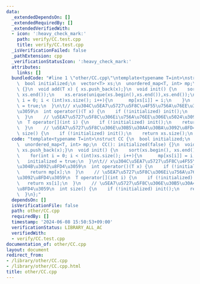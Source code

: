 ```yaml
---
data:
  _extendedDependsOn: []
  _extendedRequiredBy: []
  _extendedVerifiedWith:
  - icon: ':heavy_check_mark:'
    path: verify/CC.test.cpp
    title: verify/CC.test.cpp
  _isVerificationFailed: false
  _pathExtension: cpp
  _verificationStatusIcon: ':heavy_check_mark:'
  attributes:
    links: []
  bundledCode: "#line 1 \"other/CC.cpp\"\ntemplate<typename T=int>\nstruct CC {\n\
    \  bool initialized;\n  vector<T> xs;\n  unordered_map<T, int> mp;\n  CC(): initialized(false)\
    \ {}\n  void add(T x) { xs.push_back(x);}\n  void init() {\n    sort(xs.begin(),\
    \ xs.end());\n    xs.erase(unique(xs.begin(),xs.end()),xs.end());\n    for(int\
    \ i = 0; i < (int)xs.size(); i++){\n      mp[xs[i]] = i;\n    }\n    initialized\
    \ = true;\n  }\n\t// x\u304C\u5EA7\u5727\u5F8C\u4F55\u756A\u76EE\u304B\u3092\u8FD4\
    \u3059\n  int operator()(T x) {\n    if (!initialized) init();\n    return mp[x];\n\
    \  }\n    // \u5EA7\u5727\u5F8C\u306Ei\u756A\u76EE\u306E\u5024\u3092\u8FD4\u3059\
    \n  T operator[](int i) {\n    if (!initialized) init();\n    return xs[i];\n\
    \  }\n    // \u5EA7\u5727\u5F8C\u306E\u30B5\u30A4\u30BA\u3092\u8FD4\u3059\n  int\
    \ size() {\n    if (!initialized) init();\n    return xs.size();\n  }\n};\n"
  code: "template<typename T=int>\nstruct CC {\n  bool initialized;\n  vector<T> xs;\n\
    \  unordered_map<T, int> mp;\n  CC(): initialized(false) {}\n  void add(T x) {\
    \ xs.push_back(x);}\n  void init() {\n    sort(xs.begin(), xs.end());\n    xs.erase(unique(xs.begin(),xs.end()),xs.end());\n\
    \    for(int i = 0; i < (int)xs.size(); i++){\n      mp[xs[i]] = i;\n    }\n \
    \   initialized = true;\n  }\n\t// x\u304C\u5EA7\u5727\u5F8C\u4F55\u756A\u76EE\
    \u304B\u3092\u8FD4\u3059\n  int operator()(T x) {\n    if (!initialized) init();\n\
    \    return mp[x];\n  }\n    // \u5EA7\u5727\u5F8C\u306Ei\u756A\u76EE\u306E\u5024\
    \u3092\u8FD4\u3059\n  T operator[](int i) {\n    if (!initialized) init();\n \
    \   return xs[i];\n  }\n    // \u5EA7\u5727\u5F8C\u306E\u30B5\u30A4\u30BA\u3092\
    \u8FD4\u3059\n  int size() {\n    if (!initialized) init();\n    return xs.size();\n\
    \  }\n};"
  dependsOn: []
  isVerificationFile: false
  path: other/CC.cpp
  requiredBy: []
  timestamp: '2024-06-08 15:50:53+09:00'
  verificationStatus: LIBRARY_ALL_AC
  verifiedWith:
  - verify/CC.test.cpp
documentation_of: other/CC.cpp
layout: document
redirect_from:
- /library/other/CC.cpp
- /library/other/CC.cpp.html
title: other/CC.cpp
---
```

